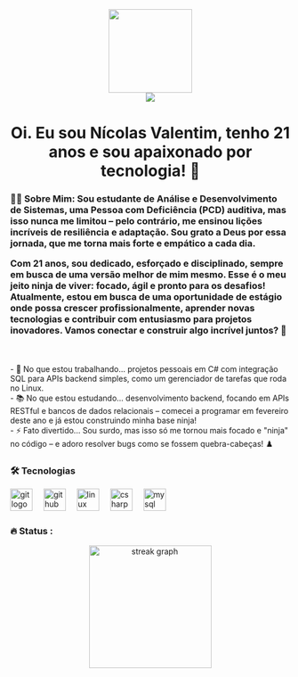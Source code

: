 <div align="center">
  <img height="150" src="https://media.giphy.com/media/M9gbBd9nbDrOTu1Mqx/giphy.gif"  />
</div>





<div align="center">
  <img src="https://visitor-badge.laobi.icu/badge?page_id=maurodesouza.maurodesouza&"  />
</div>



<h1 align="center"> Oi. Eu sou Nícolas Valentim, tenho 21 anos e sou apaixonado por tecnologia! 👋</h1>


<h3 align="left">👩‍💻  Sobre Mim: Sou estudante de Análise e Desenvolvimento de Sistemas, uma Pessoa com Deficiência (PCD) auditiva, mas isso nunca me limitou – pelo contrário, me ensinou lições incríveis de resiliência e adaptação. Sou grato a Deus por essa jornada, que me torna mais forte e empático a cada dia. 


Com 21 anos, sou dedicado, esforçado e disciplinado, sempre em busca de uma versão melhor de mim mesmo. Esse é o meu jeito ninja de viver: focado, ágil e pronto para os desafios! Atualmente, estou em busca de uma oportunidade de estágio onde possa crescer profissionalmente, aprender novas tecnologias e contribuir com entusiasmo para projetos inovadores. Vamos conectar e construir algo incrível juntos? 🚀</h3>



<p align="left"> <br><br>- 🔭 No que estou trabalhando... projetos pessoais em C# com integração SQL para APIs backend simples, como um gerenciador de tarefas que roda no Linux.<br>- 📚 No que estou estudando... desenvolvimento backend, focando em APIs RESTful e bancos de dados relacionais – comecei a programar em fevereiro deste ano e já estou construindo minha base ninja!<br>- ⚡ Fato divertido... Sou surdo, mas isso só me tornou mais focado e "ninja" no código – e adoro resolver bugs como se fossem quebra-cabeças! ♟️</p>



<h3 align="left">🛠 Tecnologias</h3>



<img src="https://cdn.jsdelivr.net/gh/devicons/devicon/icons/git/git-original.svg" height="40" alt="git logo">
  <img width="12">
  <img src="https://cdn.jsdelivr.net/gh/devicons/devicon/icons/github/github-original.svg" height="40" alt="github logo">
  <img width="12">
  <img src="https://cdn.jsdelivr.net/gh/devicons/devicon/icons/linux/linux-original.svg" height="40" alt="linux logo">
  <img width="12">
  <img src="https://cdn.jsdelivr.net/gh/devicons/devicon/icons/csharp/csharp-original.svg" height="40" alt="csharp logo">
  <img width="12">
  <img src="https://cdn.jsdelivr.net/gh/devicons/devicon/icons/mysql/mysql-plain-wordmark.svg" height="40" alt="mysql logo">


<h3 align="left">🔥   Status :</h3>



<div align="center">
  <img src="https://streak-stats.demolab.com?user=maurodesouza&locale=en&mode=daily&theme=dark&hide_border=false&border_radius=5&order=3" height="220" alt="streak graph"  />
</div>

